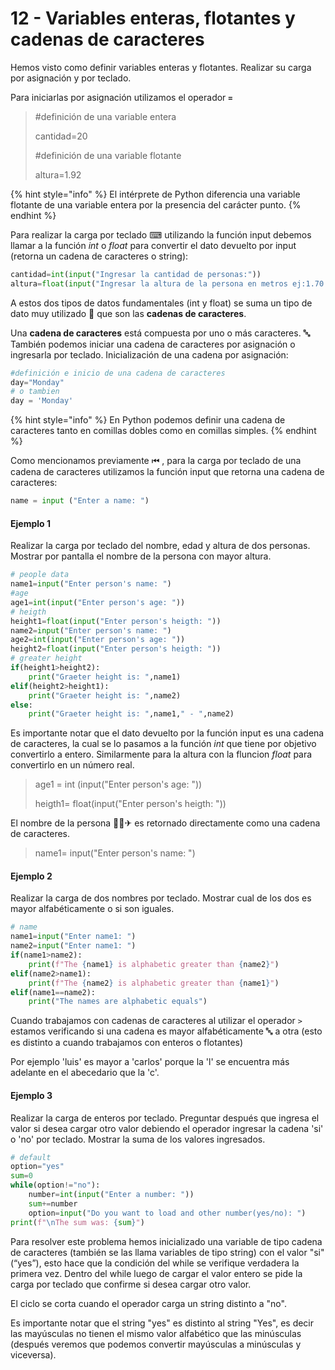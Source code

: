 # 12 - Variables enteras, flotantes y cadenas de caracteres

 Hemos visto como definir variables enteras y flotantes. Realizar su carga por asignación y por teclado.

Para iniciarlas por asignación utilizamos el operador **`=`**

> \#definición de una variable entera
>
> cantidad=20
>
> \#definición de una variable flotante 
>
> altura=1.92

{% hint style="info" %}
El intérprete de Python diferencia una variable flotante de una variable entera por la presencia del carácter punto.
{% endhint %}

Para realizar la carga por teclado ⌨ utilizando la función input debemos llamar a la función _int_ o _float_ para convertir el dato devuelto por input \(retorna un cadena de caracteres o string\):

```python
cantidad=int(input("Ingresar la cantidad de personas:"))
altura=float(input("Ingresar la altura de la persona en metros ej:1.70:"))
```

A estos dos tipos de datos fundamentales \(int y float\) se suma un tipo de dato muy utilizado 🙂 que son las **cadenas de caracteres**.

Una **cadena de caracteres** está compuesta por uno o más caracteres. 🔤 También podemos iniciar una cadena de caracteres por asignación o ingresarla por teclado. Inicialización de una cadena por asignación:

```python
#definición e inicio de una cadena de caracteres
day="Monday"
# o tambien
day = 'Monday' 
```

{% hint style="info" %}
En Python podemos definir una cadena de caracteres tanto en comillas dobles como en comillas simples.
{% endhint %}

Como mencionamos previamente ⏮ , para la carga por teclado de una cadena de caracteres utilizamos la función input que retorna una cadena de caracteres:

```python
name = input ("Enter a name: ")
```

#### Ejemplo 1

Realizar la carga por teclado del nombre, edad y altura de dos personas. Mostrar por pantalla el nombre de la persona con mayor altura.

```python
# people data
name1=input("Enter person's name: ")
#age
age1=int(input("Enter person's age: "))
# heigth
height1=float(input("Enter person's heigth: "))
name2=input("Enter person's name: ")
age2=int(input("Enter person's age: "))
height2=float(input("Enter person's heigth: "))
# greater height
if(height1>height2):
    print("Graeter height is: ",name1)
elif(height2>height1):
    print("Graeter height is: ",name2)
else:
    print("Graeter height is: ",name1," - ",name2)
```

Es importante notar que  el dato devuelto por la función input  es una cadena de caracteres, la cual se lo pasamos a la función _int_ que tiene por objetivo convertirlo a entero. Similarmente para la altura con la fluncion _float_ para convertirlo en un número real.

> age1 = int \(input\("Enter person's age: "\)\)
>
> heigth1= float\(input\("Enter person's heigth: "\)\)

El nombre de la persona 👩🏽✈ es retornado directamente como una cadena de caracteres.

> name1= input\("Enter person's name: "\)

#### Ejemplo 2

Realizar la carga de dos nombres por teclado. Mostrar cual de los dos es mayor alfabéticamente o si son iguales.

```python
# name
name1=input("Enter name1: ")
name2=input("Enter name1: ")
if(name1>name2):
    print(f"The {name1} is alphabetic greater than {name2}")
elif(name2>name1):
    print(f"The {name2} is alphabetic greater than {name1}")
elif(name1==name2):
    print("The names are alphabetic equals")
```

Cuando trabajamos con cadenas de caracteres al utilizar el operador `>` estamos verificando si una cadena es mayor alfabéticamente 🔤 a otra \(esto es distinto a cuando trabajamos con enteros o flotantes\)

Por ejemplo 'luis' es mayor a 'carlos' porque la 'l' se encuentra más adelante en el abecedario que la 'c'.

#### Ejemplo 3

Realizar la carga de enteros por teclado. Preguntar después que ingresa el valor si desea cargar otro valor debiendo el operador ingresar la cadena 'si' o 'no' por teclado. Mostrar la suma de los valores ingresados.

```python
# default
option="yes"
sum=0
while(option!="no"):    
    number=int(input("Enter a number: "))
    sum+=number
    option=input("Do you want to load and other number(yes/no): ")
print(f"\nThe sum was: {sum}")
```

Para resolver este problema hemos inicializado una variable de tipo cadena de caracteres \(también se las llama variables de tipo string\) con el valor "si"\(“yes”\), esto hace que la condición del while se verifique verdadera la primera vez. Dentro del while luego de cargar el valor entero se pide la carga por teclado que confirme si desea cargar otro valor.

El ciclo se corta cuando el operador carga un string distinto a "no".

Es importante notar que el string "yes"  es distinto al string "Yes", es decir las mayúsculas no tienen el mismo valor alfabético que las minúsculas \(después veremos que podemos convertir mayúsculas a minúsculas y viceversa\).

